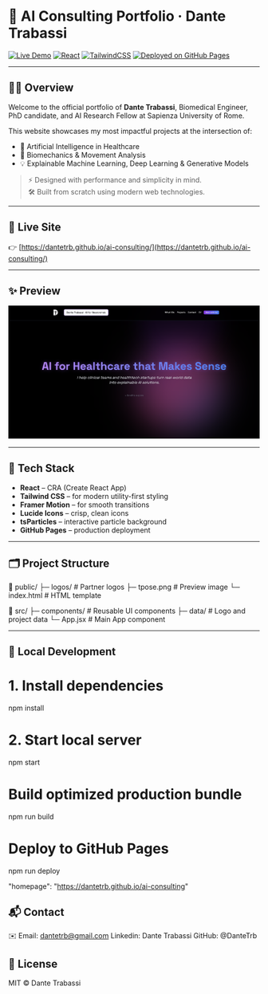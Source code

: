 # 🧠 AI Consulting Portfolio · Dante Trabassi

[![Live Demo](https://img.shields.io/badge/Live-Demo-24292e?style=for-the-badge&logo=github)](https://dantetrb.github.io/ai-consulting/)
[![React](https://img.shields.io/badge/Built%20with-React-61DAFB?style=for-the-badge&logo=react)](https://reactjs.org/)
[![TailwindCSS](https://img.shields.io/badge/Styled%20with-TailwindCSS-38b2ac?style=for-the-badge&logo=tailwind-css)](https://tailwindcss.com/)
[![Deployed on GitHub Pages](https://img.shields.io/badge/Deployed%20on-GitHub%20Pages-000000?style=for-the-badge&logo=github)](https://pages.github.com/)

---

## 👨‍💻 Overview

Welcome to the official portfolio of **Dante Trabassi**, Biomedical Engineer, PhD candidate, and AI Research Fellow at Sapienza University of Rome.

This website showcases my most impactful projects at the intersection of:

- 🧬 Artificial Intelligence in Healthcare
- 🦿 Biomechanics & Movement Analysis
- 💡 Explainable Machine Learning, Deep Learning & Generative Models

> ⚡ Designed with performance and simplicity in mind.  
> 🛠️ Built from scratch using modern web technologies.

---

## 🔗 Live Site

👉 [https://dantetrb.github.io/ai-consulting/](https://dantetrb.github.io/ai-consulting/)

---

## ✨ Preview

<p align="center">
  <img src="./public/preview.png" width="600" alt="Site Preview">
</p>

---

## 🚀 Tech Stack

- **React** – CRA (Create React App)
- **Tailwind CSS** – for modern utility-first styling
- **Framer Motion** – for smooth transitions
- **Lucide Icons** – crisp, clean icons
- **tsParticles** – interactive particle background
- **GitHub Pages** – production deployment

---

## 🗂️ Project Structure

📁 public/
├─ logos/ # Partner logos
├─ tpose.png # Preview image
└─ index.html # HTML template

📁 src/
├─ components/ # Reusable UI components
├─ data/ # Logo and project data
└─ App.jsx # Main App component

---

## 🧪 Local Development

# 1. Install dependencies
npm install

# 2. Start local server
npm start

# Build optimized production bundle
npm run build

# Deploy to GitHub Pages
npm run deploy

"homepage": "https://dantetrb.github.io/ai-consulting"

## 📬 Contact
✉️ Email: dantetrb@gmail.com
Linkedin: Dante Trabassi
GitHub: @DanteTrb

## 📘 License
MIT © Dante Trabassi
